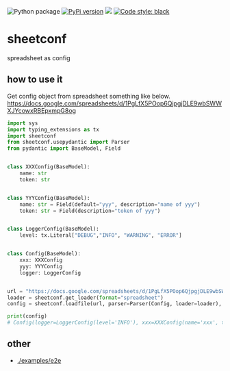 ![Python package](https://github.com/podhmo/sheetconf/workflows/Python%20package/badge.svg) [![PyPi version](https://img.shields.io/pypi/v/sheetconf.svg)](https://pypi.python.org/pypi/sheetconf) [![](https://img.shields.io/badge/python-3.7+-blue.svg)](https://www.python.org/download/releases/3.7.0/) [![Code style: black](https://img.shields.io/badge/code%20style-black-000000.svg)](https://black.readthedocs.io/en/stable/)


# sheetconf

spreadsheet as config

## how to use it

Get config object from spreadsheet something like below.
https://docs.google.com/spreadsheets/d/1PgLfX5POop6QjpgjDLE9wbSWWXJYcowxRBEpxmpG8og

```python
import sys
import typing_extensions as tx
import sheetconf
from sheetconf.usepydantic import Parser
from pydantic import BaseModel, Field


class XXXConfig(BaseModel):
    name: str
    token: str


class YYYConfig(BaseModel):
    name: str = Field(default="yyy", description="name of yyy")
    token: str = Field(description="token of yyy")


class LoggerConfig(BaseModel):
    level: tx.Literal["DEBUG","INFO", "WARNING", "ERROR"]


class Config(BaseModel):
    xxx: XXXConfig
    yyy: YYYConfig
    logger: LoggerConfig


url = "https://docs.google.com/spreadsheets/d/1PgLfX5POop6QjpgjDLE9wbSWWXJYcowxRBEpxmpG8og"
loader = sheetconf.get_loader(format="spreadsheet")
config = sheetconf.loadfile(url, parser=Parser(Config, loader=loader), adjust=True)

print(config)
# Config(logger=LoggerConfig(level='INFO'), xxx=XXXConfig(name='xxx', token='xxxxxxxxxxxxxxxxxxxxxxxxxxxxxxxxxxxxxxxx'), yyy=YYYConfig(name='yyy', token='yyyyyyyyyyyyyyyyyyyyyyyyyyyyyyyyyyyyyyyy'))
```

## other

- [./examples/e2e](./examples/e2e)
